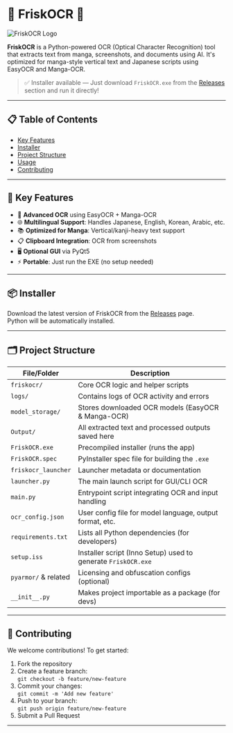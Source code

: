 # 📄 FriskOCR 🎯

![FriskOCR Logo](link_to_logo_if_any)

**FriskOCR** is a Python-powered OCR (Optical Character Recognition) tool that extracts text from manga, screenshots, and documents using AI. It's optimized for manga-style vertical text and Japanese scripts using EasyOCR and Manga-OCR.

> ✅ Installer available — Just download `FriskOCR.exe` from the [Releases](https://github.com/SanjeyGM/FriskOCR/releases) section and run it directly!

---

## 📋 Table of Contents

- [Key Features](#-key-features)
- [Installer](#-installer)
- [Project Structure](#-project-structure)
- [Usage](#-usage)
- [Contributing](#-contributing)

---

## 🚀 Key Features

- 🧠 **Advanced OCR** using EasyOCR + Manga-OCR
- 🌐 **Multilingual Support**: Handles Japanese, English, Korean, Arabic, etc.
- 📚 **Optimized for Manga**: Vertical/kanji-heavy text support
- 📋 **Clipboard Integration**: OCR from screenshots
- 🖥️ **Optional GUI** via PyQt5
- ⚡ **Portable**: Just run the EXE (no setup needed)

---

## 📦 Installer

Download the latest version of FriskOCR from the [Releases](https://github.com/SanjeyGM/FriskOCR/releases) page.  
Python will be automatically installed.

---

## 🗂 Project Structure

| File/Folder          | Description |
|----------------------|-------------|
| `friskocr/`          | Core OCR logic and helper scripts |
| `logs/`              | Contains logs of OCR activity and errors |
| `model_storage/`     | Stores downloaded OCR models (EasyOCR & Manga-OCR) |
| `Output/`            | All extracted text and processed outputs saved here |
| `FriskOCR.exe`       | Precompiled installer (runs the app) |
| `FriskOCR.spec`      | PyInstaller spec file for building the `.exe` |
| `friskocr_launcher`  | Launcher metadata or documentation |
| `launcher.py`        | The main launch script for GUI/CLI OCR |
| `main.py`            | Entrypoint script integrating OCR and input handling |
| `ocr_config.json`    | User config file for model language, output format, etc. |
| `requirements.txt`   | Lists all Python dependencies (for developers) |
| `setup.iss`          | Installer script (Inno Setup) used to generate `FriskOCR.exe` |
| `pyarmor/` & related | Licensing and obfuscation configs (optional) |
| `__init__.py`        | Makes project importable as a package (for devs) |

---

## 🤝 Contributing

We welcome contributions! To get started:

1. Fork the repository  
2. Create a feature branch:  
   `git checkout -b feature/new-feature`  
3. Commit your changes:  
   `git commit -m 'Add new feature'`  
4. Push to your branch:  
   `git push origin feature/new-feature`  
5. Submit a Pull Request

---



